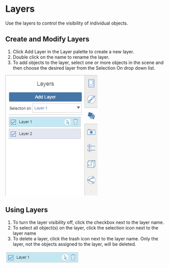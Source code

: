 # Layers

Use the layers to control the visibility of individual objects.

## Create and Modify Layers

1. Click Add Layer in the Layer palette to create a new layer.
2. Double click on the name to rename the layer.
3. To add objects to the layer, select one or more objects in the scene and then choose the desired layer from the Selection On drop down list.

![](../.gitbook/assets/guid-1815191f-259d-4ad1-ae20-045be5ae79a8-low.png)

## Using Layers

1. To turn the layer visibility off, click the checkbox next to the layer name.
2. To select all object\(s\) on the layer, click the selection icon next to the layer name
3. To delete a layer, click the trash icon next to the layer name. Only the layer, not the objects assigned to the layer, will be deleted.

![](../.gitbook/assets/guid-f61eed3a-a415-468f-a8b3-f4935aca7697-low.png)

